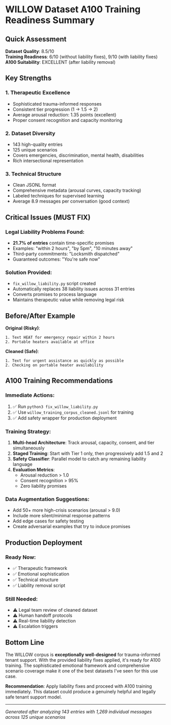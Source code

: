 # WILLOW Dataset A100 Training Readiness Summary

## Quick Assessment

**Dataset Quality**: 8.5/10  
**Training Readiness**: 6/10 (without liability fixes), 9/10 (with liability fixes)  
**A100 Suitability**: EXCELLENT (after liability removal)

## Key Strengths

### 1. **Therapeutic Excellence**
- Sophisticated trauma-informed responses
- Consistent tier progression (1 → 1.5 → 2)
- Average arousal reduction: 1.35 points (excellent)
- Proper consent recognition and capacity monitoring

### 2. **Dataset Diversity**
- 143 high-quality entries
- 125 unique scenarios
- Covers emergencies, discrimination, mental health, disabilities
- Rich intersectional representation

### 3. **Technical Structure**
- Clean JSONL format
- Comprehensive metadata (arousal curves, capacity tracking)
- Labeled techniques for supervised learning
- Average 8.9 messages per conversation (good context)

## Critical Issues (MUST FIX)

### Legal Liability Problems Found:
- **21.7% of entries** contain time-specific promises
- Examples: "within 2 hours", "by 5pm", "10 minutes away"
- Third-party commitments: "Locksmith dispatched"
- Guaranteed outcomes: "You're safe now"

### Solution Provided:
- `fix_willow_liability.py` script created
- Automatically replaces 38 liability issues across 31 entries
- Converts promises to process language
- Maintains therapeutic value while removing legal risk

## Before/After Example

**Original (Risky)**:
```
1. Text HEAT for emergency repair within 2 hours
2. Portable heaters available at office
```

**Cleaned (Safe)**:
```
1. Text for urgent assistance as quickly as possible
2. Checking on portable heater availability
```

## A100 Training Recommendations

### Immediate Actions:
1. ✅ Run `python3 fix_willow_liability.py`
2. ✅ Use `willow_training_corpus_cleaned.jsonl` for training
3. ✅ Add safety wrapper for production deployment

### Training Strategy:
1. **Multi-head Architecture**: Track arousal, capacity, consent, and tier simultaneously
2. **Staged Training**: Start with Tier 1 only, then progressively add 1.5 and 2
3. **Safety Classifier**: Parallel model to catch any remaining liability language
4. **Evaluation Metrics**: 
   - Arousal reduction > 1.0
   - Consent recognition > 95%
   - Zero liability promises

### Data Augmentation Suggestions:
- Add 50+ more high-crisis scenarios (arousal > 9.0)
- Include more silent/minimal response patterns
- Add edge cases for safety testing
- Create adversarial examples that try to induce promises

## Production Deployment

### Ready Now:
- ✅ Therapeutic framework
- ✅ Emotional sophistication
- ✅ Technical structure
- ✅ Liability removal script

### Still Needed:
- ⚠️ Legal team review of cleaned dataset
- ⚠️ Human handoff protocols
- ⚠️ Real-time liability detection
- ⚠️ Escalation triggers

## Bottom Line

The WILLOW corpus is **exceptionally well-designed** for trauma-informed tenant support. With the provided liability fixes applied, it's ready for A100 training. The sophisticated emotional framework and comprehensive scenario coverage make it one of the best datasets I've seen for this use case.

**Recommendation**: Apply liability fixes and proceed with A100 training immediately. This dataset could produce a genuinely helpful and legally safe tenant support model.

---
*Generated after analyzing 143 entries with 1,269 individual messages across 125 unique scenarios*